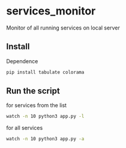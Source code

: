 # services_monitor
Monitor of all running services on local server 

## Install 

Dependence 

```bash
pip install tabulate colorama
```

## Run the script

for services from the list
```bash
watch -n 10 python3 app.py -l
```

for all services
```bash
watch -n 10 python3 app.py -a
```
